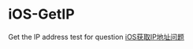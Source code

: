 # iOS-GetIP
Get the IP address test for question [iOS获取IP地址问题][1]

[1]:https://segmentfault.com/q/1010000008950708
